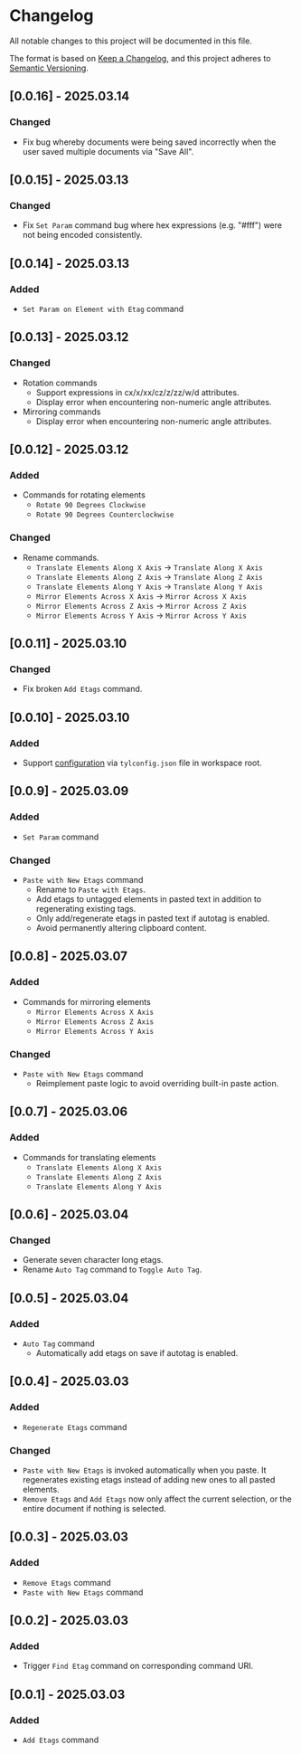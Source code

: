 # Changelog

All notable changes to this project will be documented in this file.

The format is based on [Keep a Changelog](https://keepachangelog.com/en/1.1.0/),
and this project adheres to [Semantic Versioning](https://semver.org/spec/v2.0.0.html).

## [0.0.16] - 2025.03.14

### Changed

- Fix bug whereby documents were being saved incorrectly when the user saved multiple documents via "Save All".

## [0.0.15] - 2025.03.13

### Changed

- Fix `Set Param` command bug where hex expressions (e.g. "#fff") were not being encoded consistently.

## [0.0.14] - 2025.03.13

### Added

- `Set Param on Element with Etag` command

## [0.0.13] - 2025.03.12

### Changed

- Rotation commands
    - Support expressions in cx/x/xx/cz/z/zz/w/d attributes.
    - Display error when encountering non-numeric angle attributes.
- Mirroring commands
    - Display error when encountering non-numeric angle attributes.

## [0.0.12] - 2025.03.12

### Added

- Commands for rotating elements
    - `Rotate 90 Degrees Clockwise`
    - `Rotate 90 Degrees Counterclockwise`

### Changed

- Rename commands.
    - `Translate Elements Along X Axis` -> `Translate Along X Axis`
    - `Translate Elements Along Z Axis` -> `Translate Along Z Axis`
    - `Translate Elements Along Y Axis` -> `Translate Along Y Axis`
    - `Mirror Elements Across X Axis` -> `Mirror Across X Axis`
    - `Mirror Elements Across Z Axis` -> `Mirror Across Z Axis`
    - `Mirror Elements Across Y Axis` -> `Mirror Across Y Axis`

## [0.0.11] - 2025.03.10

### Changed

- Fix broken `Add Etags` command.

## [0.0.10] - 2025.03.10

### Added

- Support [configuration](./README.md#configuration) via `tylconfig.json` file in workspace root.

## [0.0.9] - 2025.03.09

### Added

- `Set Param` command

### Changed

- `Paste with New Etags` command
    - Rename to `Paste with Etags`.
    - Add etags to untagged elements in pasted text in addition to regenerating existing tags.
    - Only add/regenerate etags in pasted text if autotag is enabled.
    - Avoid permanently altering clipboard content.

## [0.0.8] - 2025.03.07

### Added

- Commands for mirroring elements
    - `Mirror Elements Across X Axis`
    - `Mirror Elements Across Z Axis`
    - `Mirror Elements Across Y Axis`

### Changed

- `Paste with New Etags` command
    - Reimplement paste logic to avoid overriding built-in paste action.

## [0.0.7] - 2025.03.06

### Added

- Commands for translating elements
    - `Translate Elements Along X Axis`
    - `Translate Elements Along Z Axis`
    - `Translate Elements Along Y Axis`

## [0.0.6] - 2025.03.04

### Changed

- Generate seven character long etags.
- Rename `Auto Tag` command to `Toggle Auto Tag`.

## [0.0.5] - 2025.03.04

### Added

- `Auto Tag` command
    - Automatically add etags on save if autotag is enabled. 

## [0.0.4] - 2025.03.03

### Added

- `Regenerate Etags` command

### Changed

- `Paste with New Etags` is invoked automatically when you paste. It regenerates existing etags instead of adding new ones to all pasted elements.
- `Remove Etags` and `Add Etags` now only affect the current selection, or the entire document if nothing is selected.

## [0.0.3] - 2025.03.03

### Added

- `Remove Etags` command
- `Paste with New Etags` command

## [0.0.2] - 2025.03.03

### Added

- Trigger `Find Etag` command on corresponding command URI.

## [0.0.1] - 2025.03.03

### Added

- `Add Etags` command
